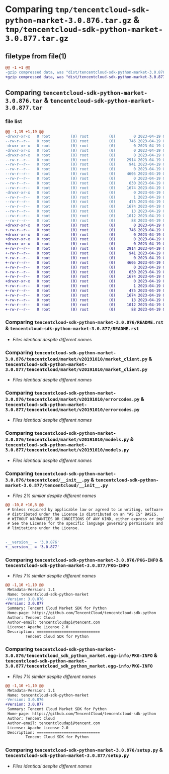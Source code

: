 # Comparing `tmp/tencentcloud-sdk-python-market-3.0.876.tar.gz` & `tmp/tencentcloud-sdk-python-market-3.0.877.tar.gz`

## filetype from file(1)

```diff
@@ -1 +1 @@
-gzip compressed data, was "dist/tencentcloud-sdk-python-market-3.0.876.tar", last modified: Wed Apr 19 00:31:42 2023, max compression
+gzip compressed data, was "dist/tencentcloud-sdk-python-market-3.0.877.tar", last modified: Wed Apr 19 09:21:21 2023, max compression
```

## Comparing `tencentcloud-sdk-python-market-3.0.876.tar` & `tencentcloud-sdk-python-market-3.0.877.tar`

### file list

```diff
@@ -1,19 +1,19 @@
-drwxr-xr-x   0 root         (0) root         (0)        0 2023-04-19 00:31:42.000000 tencentcloud-sdk-python-market-3.0.876/
--rw-r--r--   0 root         (0) root         (0)      746 2023-04-19 00:31:42.000000 tencentcloud-sdk-python-market-3.0.876/README.rst
-drwxr-xr-x   0 root         (0) root         (0)        0 2023-04-19 00:31:42.000000 tencentcloud-sdk-python-market-3.0.876/tencentcloud/
-drwxr-xr-x   0 root         (0) root         (0)        0 2023-04-19 00:31:42.000000 tencentcloud-sdk-python-market-3.0.876/tencentcloud/market/
-drwxr-xr-x   0 root         (0) root         (0)        0 2023-04-19 00:31:42.000000 tencentcloud-sdk-python-market-3.0.876/tencentcloud/market/v20191010/
--rw-r--r--   0 root         (0) root         (0)     2914 2023-04-19 00:31:42.000000 tencentcloud-sdk-python-market-3.0.876/tencentcloud/market/v20191010/market_client.py
--rw-r--r--   0 root         (0) root         (0)      941 2023-04-19 00:31:42.000000 tencentcloud-sdk-python-market-3.0.876/tencentcloud/market/v20191010/errorcodes.py
--rw-r--r--   0 root         (0) root         (0)        0 2023-04-19 00:31:42.000000 tencentcloud-sdk-python-market-3.0.876/tencentcloud/market/v20191010/__init__.py
--rw-r--r--   0 root         (0) root         (0)     4605 2023-04-19 00:31:42.000000 tencentcloud-sdk-python-market-3.0.876/tencentcloud/market/v20191010/models.py
--rw-r--r--   0 root         (0) root         (0)        0 2023-04-19 00:31:42.000000 tencentcloud-sdk-python-market-3.0.876/tencentcloud/market/__init__.py
--rw-r--r--   0 root         (0) root         (0)      630 2023-04-19 00:31:42.000000 tencentcloud-sdk-python-market-3.0.876/tencentcloud/__init__.py
--rw-r--r--   0 root         (0) root         (0)     1674 2023-04-19 00:31:42.000000 tencentcloud-sdk-python-market-3.0.876/PKG-INFO
-drwxr-xr-x   0 root         (0) root         (0)        0 2023-04-19 00:31:42.000000 tencentcloud-sdk-python-market-3.0.876/tencentcloud_sdk_python_market.egg-info/
--rw-r--r--   0 root         (0) root         (0)        1 2023-04-19 00:31:42.000000 tencentcloud-sdk-python-market-3.0.876/tencentcloud_sdk_python_market.egg-info/dependency_links.txt
--rw-r--r--   0 root         (0) root         (0)      475 2023-04-19 00:31:42.000000 tencentcloud-sdk-python-market-3.0.876/tencentcloud_sdk_python_market.egg-info/SOURCES.txt
--rw-r--r--   0 root         (0) root         (0)     1674 2023-04-19 00:31:42.000000 tencentcloud-sdk-python-market-3.0.876/tencentcloud_sdk_python_market.egg-info/PKG-INFO
--rw-r--r--   0 root         (0) root         (0)       13 2023-04-19 00:31:42.000000 tencentcloud-sdk-python-market-3.0.876/tencentcloud_sdk_python_market.egg-info/top_level.txt
--rw-r--r--   0 root         (0) root         (0)     1012 2023-04-19 00:31:42.000000 tencentcloud-sdk-python-market-3.0.876/setup.py
--rw-r--r--   0 root         (0) root         (0)       88 2023-04-19 00:31:42.000000 tencentcloud-sdk-python-market-3.0.876/setup.cfg
+drwxr-xr-x   0 root         (0) root         (0)        0 2023-04-19 09:21:21.000000 tencentcloud-sdk-python-market-3.0.877/
+-rw-r--r--   0 root         (0) root         (0)      746 2023-04-19 09:21:21.000000 tencentcloud-sdk-python-market-3.0.877/README.rst
+drwxr-xr-x   0 root         (0) root         (0)        0 2023-04-19 09:21:21.000000 tencentcloud-sdk-python-market-3.0.877/tencentcloud/
+drwxr-xr-x   0 root         (0) root         (0)        0 2023-04-19 09:21:21.000000 tencentcloud-sdk-python-market-3.0.877/tencentcloud/market/
+drwxr-xr-x   0 root         (0) root         (0)        0 2023-04-19 09:21:21.000000 tencentcloud-sdk-python-market-3.0.877/tencentcloud/market/v20191010/
+-rw-r--r--   0 root         (0) root         (0)     2914 2023-04-19 09:21:21.000000 tencentcloud-sdk-python-market-3.0.877/tencentcloud/market/v20191010/market_client.py
+-rw-r--r--   0 root         (0) root         (0)      941 2023-04-19 09:21:21.000000 tencentcloud-sdk-python-market-3.0.877/tencentcloud/market/v20191010/errorcodes.py
+-rw-r--r--   0 root         (0) root         (0)        0 2023-04-19 09:21:21.000000 tencentcloud-sdk-python-market-3.0.877/tencentcloud/market/v20191010/__init__.py
+-rw-r--r--   0 root         (0) root         (0)     4605 2023-04-19 09:21:21.000000 tencentcloud-sdk-python-market-3.0.877/tencentcloud/market/v20191010/models.py
+-rw-r--r--   0 root         (0) root         (0)        0 2023-04-19 09:21:21.000000 tencentcloud-sdk-python-market-3.0.877/tencentcloud/market/__init__.py
+-rw-r--r--   0 root         (0) root         (0)      630 2023-04-19 09:21:21.000000 tencentcloud-sdk-python-market-3.0.877/tencentcloud/__init__.py
+-rw-r--r--   0 root         (0) root         (0)     1674 2023-04-19 09:21:21.000000 tencentcloud-sdk-python-market-3.0.877/PKG-INFO
+drwxr-xr-x   0 root         (0) root         (0)        0 2023-04-19 09:21:21.000000 tencentcloud-sdk-python-market-3.0.877/tencentcloud_sdk_python_market.egg-info/
+-rw-r--r--   0 root         (0) root         (0)        1 2023-04-19 09:21:21.000000 tencentcloud-sdk-python-market-3.0.877/tencentcloud_sdk_python_market.egg-info/dependency_links.txt
+-rw-r--r--   0 root         (0) root         (0)      475 2023-04-19 09:21:21.000000 tencentcloud-sdk-python-market-3.0.877/tencentcloud_sdk_python_market.egg-info/SOURCES.txt
+-rw-r--r--   0 root         (0) root         (0)     1674 2023-04-19 09:21:21.000000 tencentcloud-sdk-python-market-3.0.877/tencentcloud_sdk_python_market.egg-info/PKG-INFO
+-rw-r--r--   0 root         (0) root         (0)       13 2023-04-19 09:21:21.000000 tencentcloud-sdk-python-market-3.0.877/tencentcloud_sdk_python_market.egg-info/top_level.txt
+-rw-r--r--   0 root         (0) root         (0)     1012 2023-04-19 09:21:21.000000 tencentcloud-sdk-python-market-3.0.877/setup.py
+-rw-r--r--   0 root         (0) root         (0)       88 2023-04-19 09:21:21.000000 tencentcloud-sdk-python-market-3.0.877/setup.cfg
```

### Comparing `tencentcloud-sdk-python-market-3.0.876/README.rst` & `tencentcloud-sdk-python-market-3.0.877/README.rst`

 * *Files identical despite different names*

### Comparing `tencentcloud-sdk-python-market-3.0.876/tencentcloud/market/v20191010/market_client.py` & `tencentcloud-sdk-python-market-3.0.877/tencentcloud/market/v20191010/market_client.py`

 * *Files identical despite different names*

### Comparing `tencentcloud-sdk-python-market-3.0.876/tencentcloud/market/v20191010/errorcodes.py` & `tencentcloud-sdk-python-market-3.0.877/tencentcloud/market/v20191010/errorcodes.py`

 * *Files identical despite different names*

### Comparing `tencentcloud-sdk-python-market-3.0.876/tencentcloud/market/v20191010/models.py` & `tencentcloud-sdk-python-market-3.0.877/tencentcloud/market/v20191010/models.py`

 * *Files identical despite different names*

### Comparing `tencentcloud-sdk-python-market-3.0.876/tencentcloud/__init__.py` & `tencentcloud-sdk-python-market-3.0.877/tencentcloud/__init__.py`

 * *Files 2% similar despite different names*

```diff
@@ -10,8 +10,8 @@
 # Unless required by applicable law or agreed to in writing, software
 # distributed under the License is distributed on an "AS IS" BASIS,
 # WITHOUT WARRANTIES OR CONDITIONS OF ANY KIND, either express or implied.
 # See the License for the specific language governing permissions and
 # limitations under the License.
 
 
-__version__ = '3.0.876'
+__version__ = '3.0.877'
```

### Comparing `tencentcloud-sdk-python-market-3.0.876/PKG-INFO` & `tencentcloud-sdk-python-market-3.0.877/PKG-INFO`

 * *Files 7% similar despite different names*

```diff
@@ -1,10 +1,10 @@
 Metadata-Version: 1.1
 Name: tencentcloud-sdk-python-market
-Version: 3.0.876
+Version: 3.0.877
 Summary: Tencent Cloud Market SDK for Python
 Home-page: https://github.com/TencentCloud/tencentcloud-sdk-python
 Author: Tencent Cloud
 Author-email: tencentcloudapi@tencent.com
 License: Apache License 2.0
 Description: ============================
         Tencent Cloud SDK for Python
```

### Comparing `tencentcloud-sdk-python-market-3.0.876/tencentcloud_sdk_python_market.egg-info/PKG-INFO` & `tencentcloud-sdk-python-market-3.0.877/tencentcloud_sdk_python_market.egg-info/PKG-INFO`

 * *Files 7% similar despite different names*

```diff
@@ -1,10 +1,10 @@
 Metadata-Version: 1.1
 Name: tencentcloud-sdk-python-market
-Version: 3.0.876
+Version: 3.0.877
 Summary: Tencent Cloud Market SDK for Python
 Home-page: https://github.com/TencentCloud/tencentcloud-sdk-python
 Author: Tencent Cloud
 Author-email: tencentcloudapi@tencent.com
 License: Apache License 2.0
 Description: ============================
         Tencent Cloud SDK for Python
```

### Comparing `tencentcloud-sdk-python-market-3.0.876/setup.py` & `tencentcloud-sdk-python-market-3.0.877/setup.py`

 * *Files identical despite different names*

